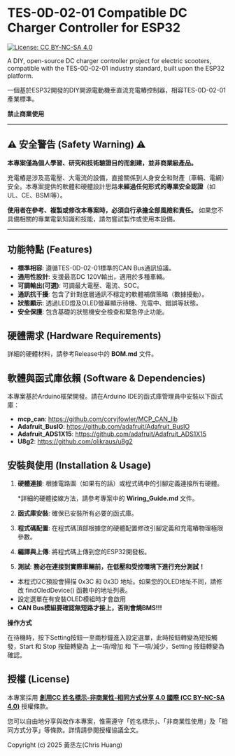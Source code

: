 # TES-0D-02-01 Compatible DC Charger Controller for ESP32

[![License: CC BY-NC-SA 4.0](https://img.shields.io/badge/License-CC%20BY--NC--SA%204.0-lightgrey.svg)](https://creativecommons.org/licenses/by-nc-sa/4.0/)

A DIY, open-source DC charger controller project for electric scooters, compatible with the TES-0D-02-01 industry standard, built upon the ESP32 platform.

一個基於ESP32開發的DIY開源電動機車直流充電樁控制器，相容TES-0D-02-01產業標準。

**禁止商業使用**

---

## ⚠️ 安全警告 (Safety Warning) ⚠️

**本專案僅為個人學習、研究和技術驗證目的而創建，並非商業級產品。**

充電樁是涉及高電壓、大電流的設備，直接關係到人身安全和財產（車輛、電網）安全。本專案提供的軟體和硬體設計思路**未經過任何形式的專業安全認證**（如UL、CE、BSMI等）。

**使用者在參考、複製或修改本專案時，必須自行承擔全部風險和責任。** 如果您不具備相關的專業電氣知識和技能，請勿嘗試製作或使用本設備。

---

## 功能特點 (Features)

*   **標準相容**: 遵循TES-0D-02-01標準的CAN Bus通訊協議。
*   **通用性設計**: 支援最高DC 120V輸出，適用於多種車輛。
*   **可調輸出(可選)**: 可調最大電壓、電流、SOC。
*   **通訊抗干擾**: 包含了針對底層通訊不穩定的軟體補償策略（數據擾動）。
*   **狀態顯示**: 透過LED燈及OLED螢幕顯示待機、充電中、錯誤等狀態。
*   **安全保護**: 包含基礎的狀態機安全檢查和緊急停止功能。

## 硬體需求 (Hardware Requirements)

詳細的硬體材料，請參考Release中的 **BOM.md** 文件。

## 軟體與函式庫依賴 (Software & Dependencies)

本專案基於Arduino框架開發。請在Arduino IDE的函式庫管理員中安裝以下函式庫：

*   **mcp_can**: https://github.com/coryjfowler/MCP_CAN_lib
*   **Adafruit_BusIO**: https://github.com/adafruit/Adafruit_BusIO
*   **Adafruit_ADS1X15**: https://github.com/adafruit/Adafruit_ADS1X15
*   **U8g2**: https://github.com/olikraus/u8g2 
## 安裝與使用 (Installation & Usage)

1.  **硬體連接**: 根據電路圖（如果有的話）或程式碼中的引腳定義連接所有硬體。
   
    *詳細的硬體接線方法，請參考專案中的 **Wiring_Guide.md** 文件。
    
2.  **函式庫安裝**: 確保已安裝所有必要的函式庫。
3.  **程式碼配置**: 在程式碼頂部根據您的硬體配置修改引腳定義和充電樁物理極限參數。
4.  **編譯與上傳**: 將程式碼上傳到您的ESP32開發板。
5.  **測試**: **務必在連接到實際車輛前，在低壓和受控環境下進行充分測試！**

*  本程式I2C預設會掃描 0x3C 和 0x3D 地址。如果您的OLED地址不同，請修改 findOledDevice() 函數中的地址列表。
*  設定選單在有安裝OLED模組時才會啟用
*  **CAN Bus模組要確認無短路才接上，否則會燒BMS!!!**
  
**操作方式**

在待機時，按下Setting按鈕一至兩秒鐘進入設定選單，此時按鈕轉變為短按觸發，Start 和 Stop 按鈕轉變為 上一項/增加 和 下一項/減少，Setting 按鈕轉變為 確認。

## 授權 (License)

本專案採用 **[創用CC 姓名標示-非商業性-相同方式分享 4.0 國際 (CC BY-NC-SA 4.0)](https://creativecommons.org/licenses/by-nc-sa/4.0/deed.zh_TW)** 授權條款。

您可以自由地分享與改作本專案，惟需遵守「姓名標示」、「非商業性使用」及「相同方式分享」等條款。詳情請參閱授權協議全文。

Copyright (c) 2025 黃丞左(Chris Huang)

